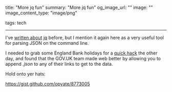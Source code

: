 title: "More jq fun"
summary: "More jq fun"
og_image_url: ""
image: ""
image_content_type: "image/png"

tags: tech

---

I've [written about](2013/11/05/my-new-favourite-way-to-pretty-print-json-in-vim.html) [jq](http://stedolan.github.io/jq/) before, but I mention it again here as a very useful tool for parsing JSON on the command line.

I needed to grab some England Bank holidays for a [quick hack](https://github.com/opyate/taximeter) the other day, and found that the GOV.UK team made web better by allowing you to append *.json* to any of their links to get to the data.

Hold onto yer hats:

<a href="https://gist.github.com/opyate/8773005">https://gist.github.com/opyate/8773005</a>
